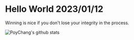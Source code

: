 # Hello World 2023/01/12

Winning is nice if you don't lose your integrity in the process.

![PoyChang's github stats](https://github-readme-stats.vercel.app/api?username=poychang&show_icons=true&theme=dracula)
